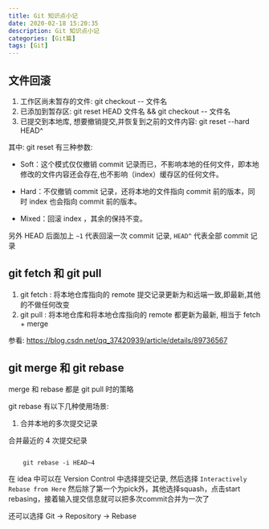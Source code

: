 ```yaml
---
title: Git 知识点小记
date: 2020-02-18 15:20:35
description: Git 知识点小记
categories: [Git篇]
tags: [Git]
---
```


<!-- more -->

## 文件回滚
1. 工作区尚未暂存的文件: git checkout -- 文件名
2. 已添加到暂存区: git reset HEAD 文件名 && git checkout -- 文件名
3. 已提交到本地库, 想要撤销提交,并恢复到之前的文件内容: git reset --hard HEAD^

其中: 
git reset 有三种参数:

- Soft：这个模式仅仅撤销 commit 记录而已，不影响本地的任何文件，即本地修改的文件内容还会存在,也不影响（index）缓存区的任何文件。
  
- Hard：不仅撤销 commit 记录，还将本地的文件指向 commit 前的版本，同时 index 也会指向 commit 前的版本。
  
- Mixed：回滚 index ，其余的保持不变。

另外 HEAD 后面加上 `~1` 代表回滚一次 commit 记录, `HEAD^` 代表全部 commit 记录

## git fetch 和 git pull
1. git fetch : 将本地仓库指向的 remote 提交记录更新为和远端一致,即最新,其他的不做任何改变
2. git pull : 将本地仓库和将本地仓库指向的 remote 都更新为最新, 相当于 fetch + merge

参看: https://blog.csdn.net/qq_37420939/article/details/89736567


## git merge 和 git rebase
merge 和 rebase 都是 git pull 时的策略

git rebase 有以下几种使用场景:

1. 合并本地的多次提交记录

合并最近的 4 次提交纪录

```shell script

    git rebase -i HEAD~4
```

在 idea 中可以在 Version Control 中选择提交记录, 然后选择 `Interactively Rebase from Here`
然后除了第一个为pick外，其他选择squash，点击start rebasing，接着输入提交信息就可以把多次commit合并为一次了


还可以选择 Git -> Repository -> Rebase